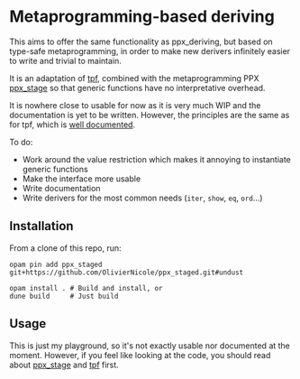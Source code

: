 # Metaprogramming-based deriving

This aims to offer the same functionality as ppx_deriving, but based on
type-safe metaprogramming, in order to make new derivers infinitely easier to
write and trivial to maintain.

It is an adaptation of [tpf](https://github.com/pqwy/tpf/),
combined with the metaprogramming PPX
[ppx_stage](https://github.com/stedolan/ppx_stage) so that generic functions
have no interpretative overhead.

It is nowhere close to usable for now as it is very much WIP and the
documentation is yet to be written. However, the principles are the same as for
tpf, which is [well documented](https://pqwy.github.io/tpf/doc/tpf/index.html).

To do:

- Work around the value restriction which makes it annoying to instantiate
  generic functions
- Make the interface more usable
- Write documentation
- Write derivers for the most common needs (`iter`, `show`, `eq`, `ord`...)

## Installation

From a clone of this repo, run:

```
opam pin add ppx_staged git+https://github.com/OlivierNicole/ppx_staged.git#undust

opam install . # Build and install, or
dune build     # Just build
```

## Usage

This is just my playground, so it's not exactly usable nor documented at the
moment. However, if you feel like looking at the code, you should read about
[ppx_stage](https://github.com/stedolan/ppx_stage) and
[tpf](https://github.com/pqwy/tpf/) first.
